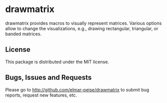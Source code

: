 drawmatrix
==========

drawmatrix provides macros to visually represent matrices.  Various options
allow to change the visualizations, e.g., drawing rectangular, triangular, or
banded matrices.

## License

This package is distributed under the MIT license.


## Bugs, Issues and Requests

Please go to http://github.com/elmar-peise/drawmatrix to submit bug reports,
request new features, etc.
